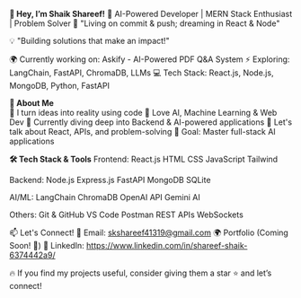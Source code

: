 **👋 Hey, I’m Shaik Shareef!**
🚀 AI-Powered Developer | MERN Stack Enthusiast | Problem Solver
🎯 "Living on commit & push; dreaming in React & Node"

💡 "Building solutions that make an impact!"

🌍 Currently working on: Askify - AI-Powered PDF Q&A System
⚡ Exploring: LangChain, FastAPI, ChromaDB, LLMs
💻 Tech Stack: React.js, Node.js, MongoDB, Python, FastAPI

**🌟 About Me**  
🔭 I turn ideas into reality using code
🧠 Love AI, Machine Learning & Web Dev
🌱 Currently diving deep into Backend & AI-powered applications
💬 Let's talk about React, APIs, and problem-solving
🎯 Goal: Master full-stack AI applications

**🛠 Tech Stack & Tools**
Frontend:
React.js HTML CSS JavaScript Tailwind

Backend:
Node.js Express.js FastAPI MongoDB SQLite

AI/ML:
LangChain ChromaDB OpenAI API Gemini AI

Others:
Git & GitHub VS Code Postman REST APIs WebSockets

📫 Let's Connect!
📧 Email: skshareef41319@gmail.com
🌍 Portfolio (Coming Soon! 🚀)
💼 LinkedIn: https://www.linkedin.com/in/shareef-shaik-6374442a9/

🔥 If you find my projects useful, consider giving them a star ⭐ and let’s connect!
